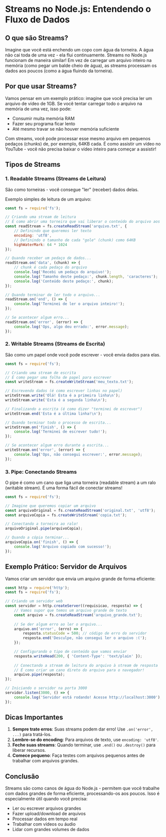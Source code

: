 # Streams no Node.js: Entendendo o Fluxo de Dados

## O que são Streams?

Imagine que você está enchendo um copo com água da torneira. A água não cai toda de uma vez - ela flui continuamente. Streams no Node.js funcionam de maneira similar! Em vez de carregar um arquivo inteiro na memória (como pegar um balde cheio de água), as streams processam os dados aos poucos (como a água fluindo da torneira).

## Por que usar Streams?

Vamos pensar em um exemplo prático: imagine que você precisa ler um arquivo de vídeo de 1GB. Se você tentar carregar todo o arquivo na memória de uma vez, isso pode:
- Consumir muita memória RAM
- Fazer seu programa ficar lento
- Até mesmo travar se não houver memória suficiente

Com streams, você pode processar esse mesmo arquivo em pequenos pedaços (chunks) de, por exemplo, 64KB cada. É como assistir um vídeo no YouTube - você não precisa baixar o vídeo inteiro para começar a assistir!

## Tipos de Streams

### 1. Readable Streams (Streams de Leitura)
São como torneiras - você consegue "ler" (receber) dados delas.

Exemplo simples de leitura de um arquivo:

```javascript
const fs = require('fs');

// Criando uma stream de leitura
// É como abrir uma torneira que vai liberar o conteúdo do arquivo aos poucos
const readStream = fs.createReadStream('arquivo.txt', {
    // Definindo que queremos ler texto
    encoding: 'utf8',
    // Definindo o tamanho de cada "gole" (chunk) como 64KB
    highWaterMark: 64 * 1024 
});

// Quando receber um pedaço de dados...
readStream.on('data', (chunk) => {
    // chunk é cada pedaço do arquivo
    console.log('Recebi um pedaço do arquivo!');
    console.log('Tamanho deste pedaço:', chunk.length, 'caracteres');
    console.log('Conteúdo deste pedaço:', chunk);
});

// Quando terminar de ler todo o arquivo...
readStream.on('end', () => {
    console.log('Terminei de ler o arquivo inteiro!');
});

// Se acontecer algum erro...
readStream.on('error', (error) => {
    console.log('Ops, algo deu errado:', error.message);
});
```

### 2. Writable Streams (Streams de Escrita)
São como um papel onde você pode escrever - você envia dados para elas.

```javascript
const fs = require('fs');

// Criando uma stream de escrita
// É como pegar uma folha de papel para escrever
const writeStream = fs.createWriteStream('meu_texto.txt');

// Escrevendo dados (é como escrever linhas no papel)
writeStream.write('Olá! Esta é a primeira linha\n');
writeStream.write('Esta é a segunda linha\n');

// Finalizando a escrita (é como dizer "terminei de escrever")
writeStream.end('Esta é a última linha!\n');

// Quando terminar todo o processo de escrita...
writeStream.on('finish', () => {
    console.log('Terminei de escrever tudo!');
});

// Se acontecer algum erro durante a escrita...
writeStream.on('error', (error) => {
    console.log('Ops, não consegui escrever:', error.message);
});
```

### 3. Pipe: Conectando Streams
O pipe é como um cano que liga uma torneira (readable stream) a um ralo (writable stream). É uma forma fácil de conectar streams!

```javascript
const fs = require('fs');

// Imagine que queremos copiar um arquivo
const arquivoOriginal = fs.createReadStream('original.txt', 'utf8');
const arquivoCopia = fs.createWriteStream('copia.txt');

// Conectando a torneira ao ralo!
arquivoOriginal.pipe(arquivoCopia);

// Quando a cópia terminar...
arquivoCopia.on('finish', () => {
    console.log('Arquivo copiado com sucesso!');
});
```

## Exemplo Prático: Servidor de Arquivos

Vamos criar um servidor que envia um arquivo grande de forma eficiente:

```javascript
const http = require('http');
const fs = require('fs');

// Criando um servidor web
const servidor = http.createServer((requisicao, resposta) => {
    // Vamos supor que temos um arquivo grande de texto
    const arquivo = fs.createReadStream('arquivo_grande.txt');
    
    // Se der algum erro ao ler o arquivo...
    arquivo.on('error', (erro) => {
        resposta.statusCode = 500; // código de erro do servidor
        resposta.end('Desculpe, não consegui ler o arquivo :(');
    });

    // Configurando o tipo de conteúdo que vamos enviar
    resposta.writeHead(200, { 'Content-Type': 'text/plain' });
    
    // Conectando a stream de leitura do arquivo à stream de resposta
    // É como criar um cano direto do arquivo para o navegador!
    arquivo.pipe(resposta);
});

// Iniciando o servidor na porta 3000
servidor.listen(3000, () => {
    console.log('Servidor está rodando! Acesse http://localhost:3000');
});
```

## Dicas Importantes

1. **Sempre trate erros**: Suas streams podem dar erro! Use `.on('error', ...)` para tratá-los.
2. **Lembre-se do encoding**: Para arquivos de texto, use `encoding: 'utf8'`.
3. **Feche suas streams**: Quando terminar, use `.end()` ou `.destroy()` para liberar recursos.
4. **Comece pequeno**: Faça testes com arquivos pequenos antes de trabalhar com arquivos grandes.

## Conclusão

Streams são como canos de água do Node.js - permitem que você trabalhe com dados grandes de forma eficiente, processando-os aos poucos. Isso é especialmente útil quando você precisa:
- Ler ou escrever arquivos grandes
- Fazer upload/download de arquivos
- Processar dados em tempo real
- Trabalhar com vídeos ou áudio
- Lidar com grandes volumes de dados
